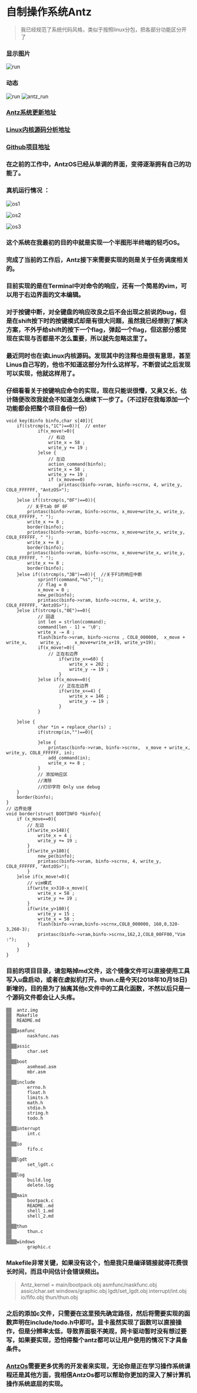 # 自制操作系统Antz
> 我已经规范了系统代码风格，类似于按照linux分包，把各部分功能区分开了

### 显示图片
![run](https://github.com/CasterWx/AntzOS/blob/master/screen/a.gif?raw=true)

### 动态
![run](https://github.com/CasterWx/AntzOS/blob/master/screen/execute.gif?raw=true)
![antz_run](https://github.com/CasterWx/AntzOS/blob/master/screen/antz_gif.gif?raw=true)

### [Antz系统更新地址](https://www.cnblogs.com/LexMoon/category/1262287.html)

### [Linux内核源码分析地址](https://www.cnblogs.com/LexMoon/category/1267413.html)

### [Github项目地址](https://github.com/CasterWx/AntzOS)

### 在之前的工作中，AntzOS已经从单调的界面，变得逐渐拥有自己的功能了。

### 真机运行情况 ：
![os1](https://www.cnblogs.com/images/cnblogs_com/LexMoon/1246510/o_qq_pic_merged_1539834568688.jpg)

![os2](https://www.cnblogs.com/images/cnblogs_com/LexMoon/1246510/o_antzos4.jpg)

![os3](https://www.cnblogs.com/images/cnblogs_com/LexMoon/1246510/o_qq_pic_merged_1539834611072.jpg)

### 这个系统在我最初的目的中就是实现一个半图形半终端的轻巧OS。

### 完成了当前的工作后，Antz接下来需要实现的则是关于任务调度相关的。

### 目前实现的是在Terminal中对命令的响应，还有一个简易的vim，可以用于右边界面的文本编辑。

### 对于按键中断，对全键盘的响应改良之后不会出现之前说的bug，但是在shift按下时的按键模式却是有很大问题，虽然我已经想到了解决方案，不外乎给shift的按下一个flag，弹起一个flag，但这部分感觉现在实现与否都是不怎么重要，所以就先忽略这里了。

### 最近同时也在读Linux内核源码。发现其中的注释也是很有意思，甚至Linus自己写的，他也不知道这部分为什么这样写，不断尝试之后发现可以实现，他就这样用了。

### 仔细看看关于按键响应命令的实现，现在只能说很懵，又臭又长，估计随便改改我就会不知道怎么继续下一步了。（不过好在我每添加一个功能都会把整个项目备份一份）

```
void key(Binfo binfo,char s[40]){
	if((strcmp(s,"1C")==0)){  // enter
			if(x_move!=0){
				// 右边
				write_x = 58 ;
				write_y += 19 ;
			}else {
				// 左边
				action_command(binfo);
				write_x = 58 ;
				write_y += 19 ;
				if (x_move==0)
					printasc(binfo->vram, binfo->scrnx, 4, write_y, COL8_FFFFFF, "AntzOS>");
			}
	}else if((strcmp(s,"0F")==0)){
		// 关于tab 0F 8F
		printasc(binfo->vram, binfo->scrnx, x_move+write_x, write_y, COL8_FFFFFF, " ");
		write_x += 8 ;
		border(binfo);
		printasc(binfo->vram, binfo->scrnx, x_move+write_x, write_y, COL8_FFFFFF, " ");
		write_x += 8 ;
		border(binfo);
		printasc(binfo->vram, binfo->scrnx, x_move+write_x, write_y, COL8_FFFFFF, " ");
		write_x += 8 ;
		border(binfo);
	}else if((strcmp(s,"3B")==0)){  //关于F1的响应中断
			sprintf(command,"%s","");
			// flag = 0
			x_move = 0 ;
			new_pe(binfo);
			printasc(binfo->vram, binfo->scrnx, 4, write_y, COL8_FFFFFF, "AntzOS>");
	}else if(strcmp(s,"0E")==0){
			// 回退
			int len = strlen(command);
			command[len - 1] = '\0';
			write_x -= 8 ;
			flash(binfo->vram, binfo->scrnx , COL8_000000,  x_move + write_x,     write_y,     x_move+write_x+19, write_y+19);
			if(x_move!=0){
   				// 正在右边界
					if(write_x<=60) {
						write_x = 202 ;
						write_y -= 19 ;
					}
			}else if(x_move==0){
					// 正在左边界
					if(write_x<=4) {
						write_x = 146 ;
						write_y -= 19 ;
					}
			}

	}else {
			char *in = replace_char(s) ;
			if(strcmp(in,"")==0){

			}else {
				printasc(binfo->vram, binfo->scrnx,  x_move + write_x,  write_y, COL8_FFFFFF, in);
				add_command(in);
				write_x += 8 ;
			}
			// 添加响应区
			//清除
			//打印字符 Only use debug
	}
	border(binfo);
}
// 边界处理
void border(struct BOOTINFO *binfo){
	if (x_move==0){
		// 左边
		if(write_x>148){
			write_x = 4 ;
			write_y += 19 ;
		}
		if(write_y>180){
	 		new_pe(binfo);
			printasc(binfo->vram, binfo->scrnx, 4, write_y, COL8_FFFFFF, "AntzOS>");
		}
	}else if(x_move!=0){
		// vim模式
		if(write_x>310-x_move){
			write_x = 58 ;
			write_y += 19 ;
		}
		if(write_y>180){
			write_y = 15 ;
			write_x = 58 ;
			flash(binfo->vram,binfo->scrnx,COL8_000000, 160,0,320-3,260-3);
			printasc(binfo->vram,binfo->scrnx,162,2,COL8_00FF00,"Vim :");
		}
	}
}
```


### 目前的项目目录，请忽略掉md文件，这个镜像文件可以直接使用工具写入u盘启动，或者在虚拟机打开。thun.c是今天(2018年10月18日)新增的，目的是为了抽离其他c文件中的工具化函数，不然以后只是一个源码文件都会让人头疼。

```
▒▒  antz.img
▒▒  Makefile
▒▒  README.md
▒▒
▒▒▒▒asmfunc
▒▒      naskfunc.nas
▒▒
▒▒▒▒assic
▒▒      char.set
▒▒
▒▒▒▒boot
▒▒      asmhead.asm
▒▒      mbr.asm
▒▒
▒▒▒▒include
▒▒      errno.h
▒▒      float.h
▒▒      limits.h
▒▒      math.h
▒▒      stdio.h
▒▒      string.h
▒▒      todo.h
▒▒
▒▒▒▒interrupt
▒▒      int.c
▒▒
▒▒▒▒io
▒▒      fifo.c
▒▒
▒▒▒▒lgdt
▒▒      set_lgdt.c
▒▒
▒▒▒▒log
▒▒      build.log
▒▒      delete.log
▒▒
▒▒▒▒main
▒▒      bootpack.c
▒▒      README..md
▒▒      shell_1.md
▒▒      shell_2.md
▒▒
▒▒▒▒thun
▒▒      thun.c
▒▒
▒▒▒▒windows
        graphic.c

```

### Makefile非常关键，如果没有这个，怕是我只是编译链接就得花费很长时间，而且中间估计会错误频出。
> Antz_kernel = main/bootpack.obj asmfunc/naskfunc.obj assic/char.set windows/graphic.obj lgdt/set_lgdt.obj interrupt/int.obj io/fifo.obj thun/thun.obj

### 之后的添加c文件，只需要在这里预先确定路径，然后将需要实现的函数声明在include/todo.h中即可。显卡虽然实现了函数可以直接操作，但是分辨率太低，导致界面极不美观，网卡驱动暂时没有想过要写，如果要实现，恐怕得整个antz都可以让用户使用的情况下才具备条件。

### [AntzOs](https://github.com/CasterWx/AntzOS)需要更多优秀的开发者来实现，无论你是正在学习操作系统课程还是其他方面，我相信AntzOs都可以帮助你更加的深入了解计算机操作系统底层的实现。
